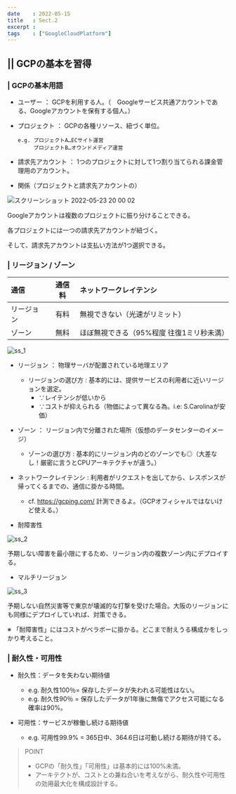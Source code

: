 ```yaml
---
date    : 2022-05-15
title   : Sect.2
excerpt :
tags    : ["GoogleCloudPlatform"]
---
```


## || GCPの基本を習得
### | GCPの基本用語
* ユーザー ： GCPを利用する人。（　Googleサービス共通アカウントである、Googleアカウントを保有する個人。）

* プロジェクト ： GCPの各種リソース、紐づく単位。

      e.g. プロジェクトA…ECサイト運営
           プロジェクトB…オウンドメディア運営


* 請求先アカウント ： 1つのプロジェクトに対して1つ割り当てられる課金管理用のアカウント。

* 関係（プロジェクトと請求先アカウントの）

![スクリーンショット 2022-05-23 20 00 02](https://user-images.githubusercontent.com/28585421/169805220-252a42b1-3ffb-4cc0-b940-df5e004227b6.png)

<!-- 
                   [n:n]       [n:1]             [1:1]
      Googleアカウント1 → プロジェクトA → 👤 請求先アカウントa → 💳 クレカ（or🏦口座振替）
                     ↘︎ プロジェクトB ↗︎
                     ↘︎ プロジェクトC → 👤 請求先アカウントb → 💳 クレカ（or🏦口座振替）
      Googleアカウント2 → プロジェクトD ↗︎
 -->

Googleアカウントは複数のプロジェクトに振り分けることできる。

各プロジェクトには一つの請求先アカウントが紐づく。

そして、請求先アカウントは支払い方法が1つ選択できる。



### | リージョン / ゾーン

|通信|通信料|ネットワークレイテンシ|
|:-|:-:|:-|
|リージョン|有料|無視できない（光速がリミット）|
|ゾーン|無料|ほぼ無視できる（95%程度 往復1ミリ秒未満）|

![ss_1](https://user-images.githubusercontent.com/28585421/168473172-2f91f1e2-e64c-4e17-9534-36f0864b49bd.png)

* リージョン ： 物理サーバが配置されている地理エリア
  - リージョンの選び方 : 基本的には、提供サービスの利用者に近いリージョンを選定。
    - ∵レイテンシが低いから
    - ∵コストが抑えられる（物価によって異なる為。i.e: S.Carolinaが安価）

* ゾーン ： リージョン内で分離された場所（仮想のデータセンターのイメージ）
  -  ゾーンの選び方 : 基本的にリージョン内のどのゾーンでも◎（大差なし！厳密に言うとCPUアーキテクチャが違う。）

* ネットワークレイテンシ : 利用者がリクエストを出してから、レスポンスが帰ってくるまでの、通信に掛かる時間。
  - cf. https://gcping.com/ 計測できるよ。（GCPオフィシャルではないけど使える。）

* 耐障害性

![ss_2](https://user-images.githubusercontent.com/28585421/168473212-a9e741c6-2cda-4028-b5dc-72b589130a0f.png)

予期しない障害を最小限にするため、リージョン内の複数ゾーン内にデプロイする。

* マルチリージョン

![ss_3](https://user-images.githubusercontent.com/28585421/168473224-bc7a0bba-0a28-447a-a8e1-6d561c965f73.png)

予期しない自然災害等で東京が壊滅的な打撃を受けた場合。大阪のリージョンにも同様にデプロイしていれば、対策できる。

※ 「耐障害性」にはコストがベラボーに掛かる。どこまで耐えうる構成かをしっかり考えること。



### | 耐久性・可用性
+ 耐久性：データを失わない期待値
  - e.g. 耐久性100％= 保存したデータが失われる可能性はない。
  - e.g. 耐久性90％ = 保存したデータが1年後に無傷でアクセス可能になる確率は90%。

+ 可用性：サービスが稼働し続ける期待値
  - e.g. 可用性99.9% = 365日中、364.6日は可動し続ける期待が持てる。

> POINT
>
> * GCPの「耐久性」「可用性」は基本的には100%未満。
> * アーキテクトが、コストとの兼ね合いを考えながら、耐久性や可用性の効用最大化を構成設計する。
